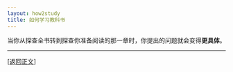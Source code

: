 ```yaml
---
layout: how2study
title: 如何学习教科书
---
```


当你从探查全书转到探查你准备阅读的那一章时，你提出的问题就会变得**更具体**。

***

[[返回正文](how2study_3.html#asw17)]

